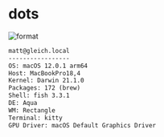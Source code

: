 
# dots

![format](https://github.com/gleich/dots/workflows/format/badge.svg)

```txt
matt@gleich.local 
----------------- 
OS: macOS 12.0.1 arm64 
Host: MacBookPro18,4 
Kernel: Darwin 21.1.0 
Packages: 172 (brew) 
Shell: fish 3.3.1 
DE: Aqua 
WM: Rectangle 
Terminal: kitty 
GPU Driver: macOS Default Graphics Driver 
```
